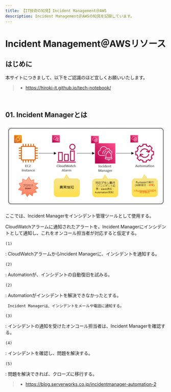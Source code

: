 ```yaml
---
title: 【IT技術の知見】Incident Management＠AWS
description: Incident Management＠AWSの知見を記録しています。
---
```


# Incident Management＠AWSリソース

## はじめに

本サイトにつきまして、以下をご認識のほど宜しくお願いいたします。

> - https://hiroki-it.github.io/tech-notebook/

<br>

## 01. Incident Managerとは

![aws_incident_manager.png](https://raw.githubusercontent.com/hiroki-it/tech-notebook-images/master/images/aws_incident_manager.png)

ここでは、Incident Managerをインシデント管理ツールとして使用する。

CloudWatchアラームに通知されたアラートを、Incident Managerにインシデントとして通知し、これをオンコール担当者が対応すると仮定する。

`(1)`

: CloudWatchアラームからIncident Managerに、インシデントを通知する。

`(2)`

: Automationが、インシデントの自動復旧を試みる。

`(2)`

: Automationがインシデントを解決できなかったとする。

     Incident Managerは、インシデントをメールや電話に通知する。

`(3)`

: インシデントの通知を受けたオンコール担当者は、Incident Managerを確認する。

`(4)`

: インシデントを確認し、問題を解決する。

`(5)`

: 問題を解決できれば、クローズに移行する。

> - https://blog.serverworks.co.jp/incidentmanager-automation-2

<br>

